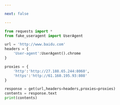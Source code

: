 ```yaml
---

next: false

---
```




<BlogInfo id="1093" title="17.rquests的使用代理使用" author="白日梦想猿" pv=0 read_times=0 pre_cost_time="0分16秒" category="爬虫学习" tag_list="['爬虫学习']" create_time="2020.05.31 16:46:24" update_time="2020.05.31 16:51:03" />

```python
from requests import *
from fake_useragent import UserAgent

url = 'http://www.baidu.com'
headers = {
    'User-agent':UserAgent().chrome
}

proxies = {
    'http':'http://27.188.65.244:8060',
    'https':'http://61.160.195.93:808'
}

response = get(url,headers=headers,proxies=proxies)
contents = response.text
print(contents)
```



<ActionBox />

